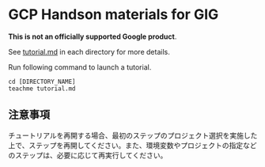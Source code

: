 # GCP Handson materials for GIG

**This is not an officially supported Google product**.

See [tutorial.md](tutorial.md) in each directory for more details.

Run following command to launch a tutorial.

```
cd [DIRECTORY_NAME]
teachme tutorial.md
```

## 注意事項

チュートリアルを再開する場合、最初のステップのプロジェクト選択を実施した上で、ステップを再開してください。また、環境変数やプロジェクトの指定などのステップは、必要に応じて再実行してください。
